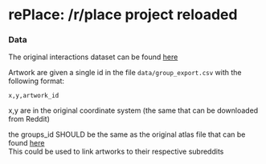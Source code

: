 # rePlace: /r/place project reloaded

### Data

The original interactions dataset can be found [here](https://www.reddit.com/r/redditdata/comments/6640ru/place_datasets_april_fools_2017/)  

Artwork are given a single id in the file `data/group_export.csv` with the following format:  

```
x,y,artwork_id  
```

x,y are in the original coordinate system (the same that can be downloaded from Reddit)  

the groups_id SHOULD be the same as the original atlas file that can be found [here](https://raw.githubusercontent.com/RolandR/place-atlas/master/web/_js/atlas.js)  
This could be used to link artworks to their respective subreddits
